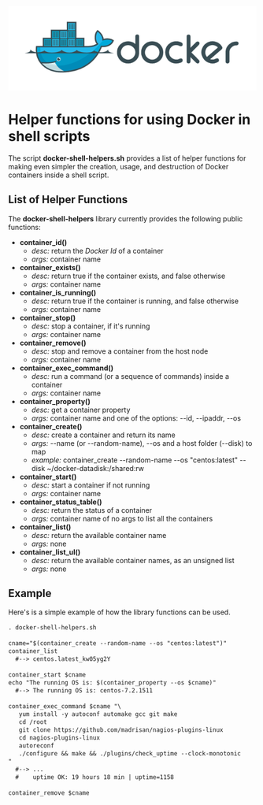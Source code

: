![](images/docker.png?raw=true)

# Helper functions for using Docker in shell scripts

The script __docker-shell-helpers.sh__ provides a list of helper functions for making
even simpler the creation, usage, and destruction of Docker containers inside a shell script.

## List of Helper Functions

The __docker-shell-helpers__ library currently provides the following public functions:

* __container_id()__
  * _desc:_ return the _Docker Id_ of a container
  * _args:_ container name
* __container_exists()__
  * _desc:_ return true if the container exists, and false otherwise
  * _args:_ container name
* __container_is_running()__
  * _desc:_ return true if the container is running, and false otherwise
  * _args:_ container name
* __container_stop()__
  * _desc:_ stop a container, if it's running
  * _args:_ container name
* __container_remove()__
  * _desc:_ stop and remove a container from the host node
  * _args:_ container name
* __container_exec_command()__
  * _desc:_ run a command (or a sequence of commands) inside a container
  * _args:_ container name
* __container_property()__
  * _desc:_ get a container property
  * _args:_ container name and one of the options: --id, --ipaddr, --os
* __container_create()__
  * _desc:_ create a container and return its name
  * _args:_ --name (or --random-name), --os and a host folder (--disk) to map
  * _example:_ container_create --random-name --os "centos:latest" --disk ~/docker-datadisk:/shared:rw
* __container_start()__
  * _desc:_ start a container if not running
  * _args:_ container name
* __container_status_table()__
  * _desc:_ return the status of a container
  * _args:_ container name of no args to list all the containers
* __container_list()__
  * _desc:_ return the available container name
  * _args:_ none
* __container_list_ul()__
  * _desc:_ return the available container names, as an unsigned list
  * _args:_ none

## Example

Here's is a simple example of how the library functions can be used.

```
. docker-shell-helpers.sh

cname="$(container_create --random-name --os "centos:latest")"
container_list
  #--> centos.latest_kw05yg2Y

container_start $cname
echo "The running OS is: $(container_property --os $cname)"
  #--> The running OS is: centos-7.2.1511

container_exec_command $cname "\
   yum install -y autoconf automake gcc git make
   cd /root
   git clone https://github.com/madrisan/nagios-plugins-linux
   cd nagios-plugins-linux
   autoreconf
   ./configure && make && ./plugins/check_uptime --clock-monotonic
"
  #--> ...
  #    uptime OK: 19 hours 18 min | uptime=1158

container_remove $cname
```
